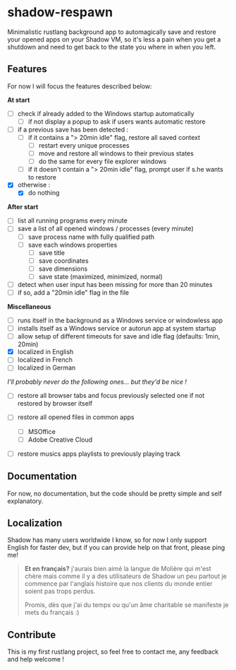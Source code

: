 # shadow-respawn

Minimalistic rustlang background app to automagically save and restore your opened apps on your Shadow VM, 
so it's less a pain when you get a shutdown and need to get back to the state you where in when you left.

## Features

For now I will focus the features described below:

**At start**

- [ ] check if already added to the Windows startup automatically
    - [ ] if not display a popup to ask if users wants automatic restore
- [ ] if a previous save has been detected :
    - [ ] if it contains a "> 20min idle" flag, restore all saved context
        - [ ] restart every unique processes
        - [ ] move and restore all windows to their previous states
        - [ ] do the same for every file explorer windows
    - [ ] if it doesn't contain a "> 20min idle" flag, prompt user if s.he wants to restore
- [x] otherwise :
    - [x] do nothing

**After start**

- [ ] list all running programs every minute
- [ ] save a list of all opened windows / processes (every minute)
    - [ ] save process name with fully qualified path
    - [ ] save each windows properties
        - [ ] save title
        - [ ] save coordinates
        - [ ] save dimensions
        - [ ] save state (maximized, minimized, normal)
- [ ] detect when user input has been missing for more than 20 minutes
- [ ] if so, add a "20min idle" flag in the file

**Miscellaneous**

- [ ] runs itself in the background as a Windows service or windowless app
- [ ] installs itself as a Windows service or autorun app at system startup
- [ ] allow setup of different timeouts for save and idle flag (defaults: 1min, 20min)
- [x] localized in English
- [ ] localized in French
- [ ] localized in German

*I'll probably never do the following ones... but they'd be nice !*

- [ ] restore all browser tabs and focus previously selected one if not restored by browser itself
- [ ] restore all opened files in common apps
    - [ ] MSOffice
    - [ ] Adobe Creative Cloud
- [ ] restore musics apps playlists to previously playing track


## Documentation

For now, no documentation, but the code should be pretty simple and self explanatory.

## Localization

Shadow has many users worldwide I know, so for now I only support English for faster dev,
but if you can provide help on that front, please ping me!

> **Et en français?** j'aurais bien aimé la langue de Molière qui m'est chère mais comme 
> il y a des utilisateurs de Shadow un peu partout je commence par l'anglais histoire que
> nos clients du monde entier soient pas trops perdus. 
>
> Promis, dès que j'ai du temps ou qu'un âme charitable se manifeste je mets du français :)

## Contribute

This is my first rustlang project, so feel free to contact me, any feedback and help welcome !
